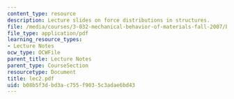 ```yaml
---
content_type: resource
description: Lecture slides on force distributions in structures.
file: /media/courses/3-032-mechanical-behavior-of-materials-fall-2007/b08b5f3dbd3ac755f9035c3adae6bd43_lec2.pdf
file_type: application/pdf
learning_resource_types:
- Lecture Notes
ocw_type: OCWFile
parent_title: Lecture Notes
parent_type: CourseSection
resourcetype: Document
title: lec2.pdf
uid: b08b5f3d-bd3a-c755-f903-5c3adae6bd43
---
```

